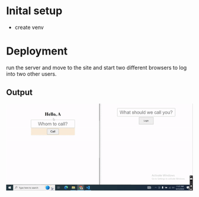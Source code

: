 # Inital setup
- create venv

# Deployment

run the server and move to the site and start two different browsers to log into two other users.

## Output

![](output.gif)
